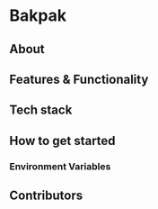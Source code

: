 # Bakpak

## About

## Features & Functionality

## Tech stack

## How to get started

### Environment Variables

## Contributors